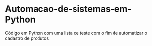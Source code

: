 # Automacao-de-sistemas-em-Python
Código em Python com uma lista de teste com o fim de automatizar o cadastro de produtos
